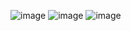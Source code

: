 ![image](https://github.com/user-attachments/assets/04965422-ad8f-405e-95cf-5c7f37e2ae57)
![image](https://github.com/user-attachments/assets/4ae7a3f9-81ed-409c-87f6-2a885075b0e3)
![image](https://github.com/user-attachments/assets/bfcd2a5e-5112-49c4-bc72-65b45546ed1c)


